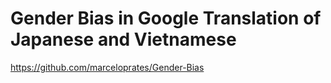# Gender Bias in Google Translation of Japanese and Vietnamese
https://github.com/marceloprates/Gender-Bias 

